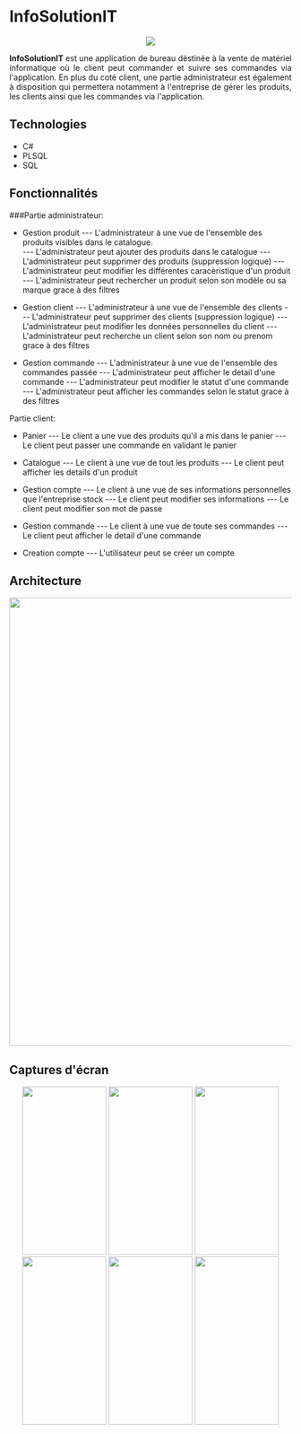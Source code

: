 # InfoSolutionIT

<p align="center">
  <img src="https://user-images.githubusercontent.com/48489202/143305206-04ef9213-d99b-4e39-8c49-5fff5dac33b0.png">
</p>
<p align="justify">
<b>InfoSolutionIT</b> est une application de bureau déstinée à la vente de matériel informatique où le client peut commander et suivre ses commandes via l'application. En plus du coté client, une partie administrateur est également à disposition qui permettera notamment à l'entreprise de gérer les produits, les clients ainsi que les commandes via l'application.  
</p>

## Technologies
* C#
* PLSQL
* SQL
	
## Fonctionnalités
###Partie administrateur:
- Gestion produit 
--- L'administrateur à une vue de l'ensemble des produits visibles dans le catalogue.   
--- L'administrateur peut ajouter des produits dans le catalogue
--- L'administrateur peut supprimer des produits (suppression logique)
--- L'administrateur peut modifier les différentes caracèristique d'un produit
--- L'administrateur peut rechercher un produit selon son modèle ou sa marque grace à des filtres

- Gestion client
--- L'administrateur à une vue de l'ensemble des clients
--- L'administrateur peut supprimer des clients (suppression logique)
--- L'administrateur peut modifier les données personnelles du client
--- L'administrateur peut recherche un client selon son nom ou prenom grace à des filtres

- Gestion commande
--- L'administrateur à une vue de l'ensemble des commandes passée
--- L'administrateur peut afficher le detail d'une commande
--- L'administrateur peut modifier le statut d'une commande
--- L'administrateur peut afficher les commandes selon le statut grace à des filtres

Partie client:
- Panier
--- Le client a une vue des produits qu'il a mis dans le panier
--- Le client peut passer une commande en validant le panier

- Catalogue
--- Le client à une vue de tout les produits
--- Le client peut afficher les details d'un produit

- Gestion compte
--- Le client à une vue de ses informations personnelles que l'entreprise stock
--- Le client peut modifier ses informations
--- Le client peut modifier son mot de passe

- Gestion commande
--- Le client à une vue de toute ses commandes
--- Le client peut afficher le detail d'une commande

- Creation compte
--- L'utilisateur peut se créer un compte

## Architecture
<p align="center">
	<img width="800" height="auto" src="https://user-images.githubusercontent.com/48489202/143318755-401bda75-253e-47dd-8f10-7673c5089230.png">
</p>

## Captures d'écran
<p align="center">
	<img width="150" height="300" src="https://user-images.githubusercontent.com/48489202/143312125-cde21f18-24c4-447e-9748-e14961e4fdb0.jpg">
	<img width="150" height="300" src="https://user-images.githubusercontent.com/48489202/143312185-6ff5e732-7064-4846-98d3-779cb22d60ed.jpg">
	<img width="150" height="300" src="https://user-images.githubusercontent.com/48489202/143312178-cc89b2aa-1ded-47e0-a7d1-cd244988fab3.jpg">
	<img width="150" height="300" src="https://user-images.githubusercontent.com/48489202/143312156-3f9fee8c-2c0b-484a-9674-630fa1ee7f2c.png">
	<img width="150" height="300" src="https://user-images.githubusercontent.com/48489202/143312166-bea856a8-982d-47f3-9cea-a003e1cd1a15.jpg">
	<img width="150" height="300" src="https://user-images.githubusercontent.com/48489202/143312143-e4e0018c-d812-4aa9-8538-a2879d35b4d1.jpg">
	
</p>
